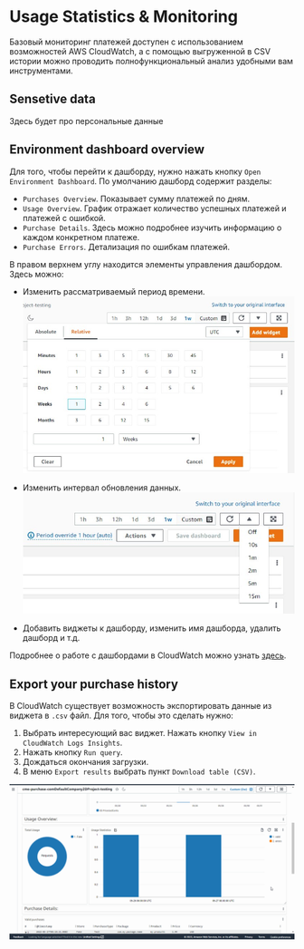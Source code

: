 # Usage Statistics & Monitoring

Базовый мониторинг платежей доступен с использованием возможностей AWS CloudWatch, а с помощью выгруженной в CSV истории можно проводить полнофункциональный анализ удобными вам инструментами.

## <a id="sensetive-data"></a> Sensetive data 

Здесь будет про персональные данные

## <a id="dashboard"></a> Environment dashboard overview

Для того, чтобы перейти к дашборду, нужно нажать кнопку `Open Environment Dashboard`. По умолчанию дашборд содержит разделы:

 * `Purchases Overview`. Показывает сумму платежей по дням. 
 * `Usage Overview`. График отражает количество успешных платежей и платежей с ошибкой.
 * `Purchase Details`. Здесь можно подробнее изучить информацию о каждом конкретном платеже.
 * `Purchase Errors`. Детализация по ошибкам платежей.

 В правом верхнем углу находится элементы управления дашбордом. Здесь можно:

 * Изменить рассматриваемый период времени.
![!](../assets/dashboard-time-control.jpg)

 * Изменить интервал обновления данных.
 ![!](../assets/dashboard-refresh-control.jpg)

 * Добавить виджеты к дашборду, изменить имя дашборда, удалить дашборд и т.д.

Подробнее о работе с дашбордами в CloudWatch можно узнать [здесь](https://docs.aws.amazon.com/AmazonCloudWatch/latest/monitoring/CloudWatch_Dashboards.html).

## <a id="data-export"></a> Export your purchase history 

В CloudWatch существует возможность экспортировать данные из виджета в `.csv` файл. Для того, чтобы это сделать нужно:

1. Выбрать интересующий вас виджет. Нажать кнопку `View in CloudWatch Logs Insights`.
2. Нажать кнопку `Run query`.
3. Дождаться окончания загрузки.
4. В меню `Export results` выбрать пункт `Download table (CSV)`.

![!](../assets/export-csv.gif)